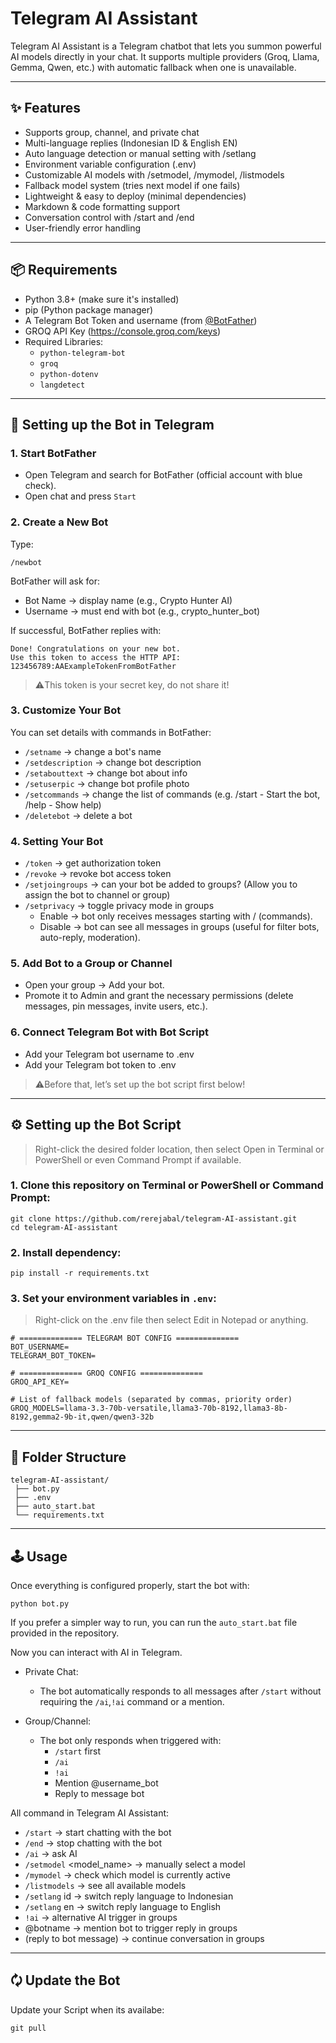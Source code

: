 # Telegram AI Assistant

Telegram AI Assistant is a Telegram chatbot that lets you summon powerful AI models directly in your chat. It supports multiple providers (Groq, Llama, Gemma, Qwen, etc.) with automatic fallback when one is unavailable.


---


## ✨ Features

- Supports group, channel, and private chat
- Multi-language replies (Indonesian ID & English EN)
- Auto language detection or manual setting with /setlang
- Environment variable configuration (.env)
- Customizable AI models with /setmodel, /mymodel, /listmodels
- Fallback model system (tries next model if one fails)
- Lightweight & easy to deploy (minimal dependencies)
- Markdown & code formatting support
- Conversation control with /start and /end
- User-friendly error handling


---


## 📦 Requirements
- Python 3.8+ (make sure it's installed)  
- pip (Python package manager)  
- A Telegram Bot Token and username (from [@BotFather](https://t.me/BotFather))  
- GROQ API Key (https://console.groq.com/keys)
- Required Libraries:  
  - `python-telegram-bot`  
  - `groq`  
  - `python-dotenv`
  - `langdetect`
 
  
---


## 🤖 Setting up the Bot in Telegram

### 1. Start BotFather
- Open Telegram and search for BotFather (official account with blue check).
- Open chat and press `Start`

### 2. Create a New Bot
Type:
```
/newbot
```
BotFather will ask for:
- Bot Name → display name (e.g., Crypto Hunter AI)
- Username → must end with bot (e.g., crypto_hunter_bot)

If successful, BotFather replies with:
```
Done! Congratulations on your new bot. 
Use this token to access the HTTP API:
123456789:AAExampleTokenFromBotFather
```
> ⚠️This token is your secret key, do not share it!

### 3. Customize Your Bot

You can set details with commands in BotFather:
- `/setname` → change a bot's name
- `/setdescription` → change bot description
- `/setabouttext` → change bot about info
- `/setuserpic` → change bot profile photo
- `/setcommands` → change the list of commands (e.g. /start - Start the bot, /help - Show help)
- `/deletebot` → delete a bot

### 4. Setting Your Bot
- `/token` → get authorization token
- `/revoke` → revoke bot access token
- `/setjoingroups` → can your bot be added to groups? (Allow you to assign the bot to channel or group)
- `/setprivacy` → toggle privacy mode in groups
  - Enable → bot only receives messages starting with / (commands).
  - Disable → bot can see all messages in groups (useful for filter bots, auto-reply, moderation).
 
### 5. Add Bot to a Group or Channel
- Open your group → Add your bot.
- Promote it to Admin and grant the necessary permissions (delete messages, pin messages, invite users, etc.).

### 6. Connect Telegram Bot with Bot Script
- Add your Telegram bot username to .env
- Add your Telegram bot token to .env
> ⚠️Before that, let’s set up the bot script first below!


---


## ⚙️ Setting up the Bot Script
> Right-click the desired folder location, then select Open in Terminal or PowerShell or even Command Prompt if available.
### 1. Clone this repository on Terminal or PowerShell or Command Prompt:
```
git clone https://github.com/rerejabal/telegram-AI-assistant.git
cd telegram-AI-assistant
```
### 2. Install dependency:
```
pip install -r requirements.txt
```

### 3. Set your environment variables in `.env`:
> Right-click on the .env file then select Edit in Notepad or anything.

```
# ============== TELEGRAM BOT CONFIG ==============
BOT_USERNAME=
TELEGRAM_BOT_TOKEN=

# ============== GROQ CONFIG ==============
GROQ_API_KEY=

# List of fallback models (separated by commas, priority order)
GROQ_MODELS=llama-3.3-70b-versatile,llama3-70b-8192,llama3-8b-8192,gemma2-9b-it,qwen/qwen3-32b
```


---


## 📂 Folder Structure
```
telegram-AI-assistant/
 ├── bot.py
 ├── .env
 ├── auto_start.bat
 └── requirements.txt
```


 ---

 
## 🕹️ Usage
Once everything is configured properly, start the bot with:
```
python bot.py
```
If you prefer a simpler way to run, you can run the `auto_start.bat` file provided in the repository.

Now you can interact with AI in Telegram.

- Private Chat:
  - The bot automatically responds to all messages after `/start` without requiring the `/ai`,`!ai` command or a mention.

- Group/Channel:
  - The bot only responds when triggered with:
    - `/start` first 
    - `/ai` <teks>
    - `!ai` <teks>
    - Mention @username_bot
    - Reply to message bot

All command in Telegram AI Assistant:

- `/start` → start chatting with the bot
- `/end` → stop chatting with the bot
- `/ai` <question> → ask AI
- `/setmodel` <model_name> → manually select a model
- `/mymodel` → check which model is currently active
- `/listmodels` → see all available models
- `/setlang` id → switch reply language to Indonesian
- `/setlang` en → switch reply language to English
- `!ai` <question> → alternative AI trigger in groups
- @botname <question> → mention bot to trigger reply in groups
- (reply to bot message) → continue conversation in groups

---


## 🗘 Update the Bot
Update your Script when its availabe:
```
git pull
```


